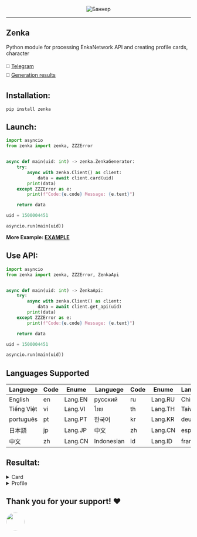 <p align="center">
 <img src="https://raw.githubusercontent.com/DEViantUA/Zenka/refs/heads/main/readme/banner.png" alt="Баннер"/>
</p>

____

## Zenka
Python module for processing EnkaNetwork API and creating profile cards, character <br><br>
:white_medium_square: [Telegram](https://t.me/enkacardchat)<br>
:white_medium_square: [Generation results](https://github.com/DEViantUA/EnkaCard/wiki/Resultate)<br>



## Installation:
```
pip install zenka
```

## Launch:
``` python
import asyncio
from zenka import zenka, ZZZError


async def main(uid: int) -> zenka.ZenkaGenerator:
    try:
        async with zenka.Client() as client:
            data = await client.card(uid)
        print(data)
    except ZZZError as e:
        print(f"Code:{e.code} Message: {e.text}")

    return data

uid = 1500004451

asyncio.run(main(uid))

```

**More Example: [EXAMPLE](https://github.com/DEViantUA/Zenka/tree/main/example)**


## Use API:

``` python
import asyncio
from zenka import zenka, ZZZError, ZenkaApi


async def main(uid: int) -> ZenkaApi:
    try:
        async with zenka.Client() as client:
            data = await client.get_api(uid)
        print(data)
    except ZZZError as e:
        print(f"Code:{e.code} Message: {e.text}")

    return data

uid = 1500004451

asyncio.run(main(uid))
```


## Languages Supported
| Languege    |  Code   | Enume        | Languege    |  Code   | Enume        | Languege    |  Code   | Enume        |
|-------------|---------|-------------|-------------|---------|-------------|-------------|---------|-------------|
|  English    |     en  | Lang.EN      |  русский    |     ru  | Lang.RU      |  Chinese    |    chs  | Lang.CN      |
|  Tiếng Việt |     vi  | Lang.VI      |  ไทย        |     th  | Lang.TH      |  Taiwan     |    cht  | Lang.CHT     |
|  português  |     pt  | Lang.PT      | 한국어      |     kr  | Lang.KR      |  deutsch    |     de  | Lang.DE      |
|  日本語      |     jp  | Lang.JP      | 中文        |     zh  | Lang.CN      |  español    |     es  | Lang.ES      |
|  中文        |     zh  | Lang.CN      | Indonesian |     id  | Lang.ID      |  français   |     fr  | Lang.FR      |


## Resultat:
<details>
<summary>Card</summary>
 
[![Card][1]][1]
 
[1]: https://raw.githubusercontent.com/DEViantUA/Zenka/refs/heads/main/readme/card.png

[![Card Art][2]][2]
 
[2]: https://raw.githubusercontent.com/DEViantUA/Zenka/refs/heads/main/readme/card_art.png

</details>

<details>
<summary>Profile</summary>
 
[![Profile][3]][3]
 
[3]: https://raw.githubusercontent.com/DEViantUA/Zenka/refs/heads/main/readme/profile.png

</details>



## Thank you for your support! ❤️

<a href="https://github.com/CUSTOMFAIL" target="_blank">
    <img src="https://github.com/CUSTOMFAIL.png" width="50" style="border-radius: 50%;">
</a>